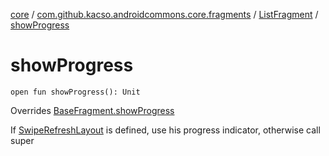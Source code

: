 [core](../../index.md) / [com.github.kacso.androidcommons.core.fragments](../index.md) / [ListFragment](index.md) / [showProgress](.)

# showProgress

`open fun showProgress(): Unit`

Overrides [BaseFragment.showProgress](../-base-fragment/show-progress.md)

If [SwipeRefreshLayout](#) is defined, use his progress indicator, otherwise call super

